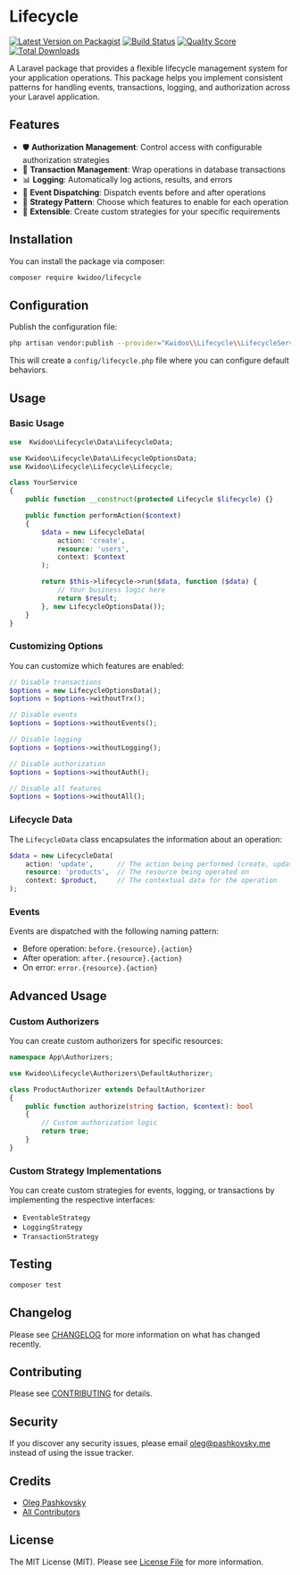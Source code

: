 # Lifecycle

[![Latest Version on Packagist](https://img.shields.io/packagist/v/kwidoo/lifecycle.svg?style=flat-square)](https://packagist.org/packages/kwidoo/lifecycle)
[![Build Status](https://img.shields.io/travis/kwidoo/lifecycle/master.svg?style=flat-square)](https://travis-ci.org/kwidoo/lifecycle)
[![Quality Score](https://img.shields.io/scrutinizer/g/kwidoo/lifecycle.svg?style=flat-square)](https://scrutinizer-ci.com/g/kwidoo/lifecycle)
[![Total Downloads](https://img.shields.io/packagist/dt/kwidoo/lifecycle.svg?style=flat-square)](https://packagist.org/packages/kwidoo/lifecycle)

A Laravel package that provides a flexible lifecycle management system for your application operations. This package helps you implement consistent patterns for handling events, transactions, logging, and authorization across your Laravel application.

## Features

- 🛡️ **Authorization Management**: Control access with configurable authorization strategies
- 🔄 **Transaction Management**: Wrap operations in database transactions
- 📊 **Logging**: Automatically log actions, results, and errors
- 📡 **Event Dispatching**: Dispatch events before and after operations
- 🧩 **Strategy Pattern**: Choose which features to enable for each operation
- 🔌 **Extensible**: Create custom strategies for your specific requirements

## Installation

You can install the package via composer:

```bash
composer require kwidoo/lifecycle
```

## Configuration

Publish the configuration file:

```bash
php artisan vendor:publish --provider="Kwidoo\\Lifecycle\\LifecycleServiceProvider"
```

This will create a `config/lifecycle.php` file where you can configure default behaviors.

## Usage

### Basic Usage

```php
use  Kwidoo\Lifecycle\Data\LifecycleData;

use Kwidoo\Lifecycle\Data\LifecycleOptionsData;
use Kwidoo\Lifecycle\Lifecycle\Lifecycle;

class YourService
{
    public function __construct(protected Lifecycle $lifecycle) {}

    public function performAction($context)
    {
        $data = new LifecycleData(
            action: 'create',
            resource: 'users',
            context: $context
        );

        return $this->lifecycle->run($data, function ($data) {
            // Your business logic here
            return $result;
        }, new LifecycleOptionsData());
    }
}
```

### Customizing Options

You can customize which features are enabled:

```php
// Disable transactions
$options = new LifecycleOptionsData();
$options = $options->withoutTrx();

// Disable events
$options = $options->withoutEvents();

// Disable logging
$options = $options->withoutLogging();

// Disable authorization
$options = $options->withoutAuth();

// Disable all features
$options = $options->withoutAll();
```

### Lifecycle Data

The `LifecycleData` class encapsulates the information about an operation:

```php
$data = new LifecycleData(
    action: 'update',      // The action being performed (create, update, delete, etc.)
    resource: 'products',  // The resource being operated on
    context: $product,     // The contextual data for the operation
);
```

### Events

Events are dispatched with the following naming pattern:

- Before operation: `before.{resource}.{action}`
- After operation: `after.{resource}.{action}`
- On error: `error.{resource}.{action}`

## Advanced Usage

### Custom Authorizers

You can create custom authorizers for specific resources:

```php
namespace App\Authorizers;

use Kwidoo\Lifecycle\Authorizers\DefaultAuthorizer;

class ProductAuthorizer extends DefaultAuthorizer
{
    public function authorize(string $action, $context): bool
    {
        // Custom authorization logic
        return true;
    }
}
```

### Custom Strategy Implementations

You can create custom strategies for events, logging, or transactions by implementing the respective interfaces:

- `EventableStrategy`
- `LoggingStrategy`
- `TransactionStrategy`

## Testing

```bash
composer test
```

## Changelog

Please see [CHANGELOG](CHANGELOG.md) for more information on what has changed recently.

## Contributing

Please see [CONTRIBUTING](CONTRIBUTING.md) for details.

## Security

If you discover any security issues, please email oleg@pashkovsky.me instead of using the issue tracker.

## Credits

- [Oleg Pashkovsky](https://github.com/kwidoo)
- [All Contributors](../../contributors)

## License

The MIT License (MIT). Please see [License File](LICENSE.md) for more information.
